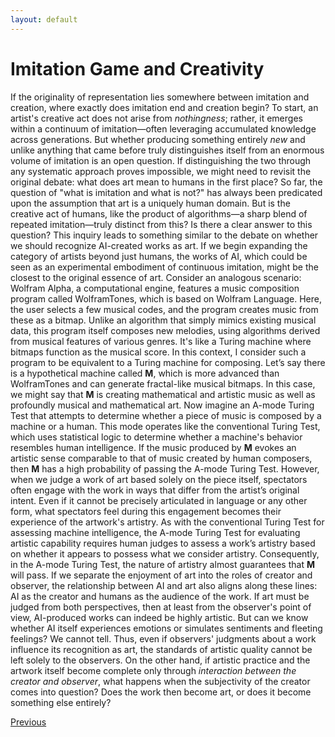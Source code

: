 ```yaml
---
layout: default
---
```


# Imitation Game and Creativity
If the originality of representation lies somewhere between imitation and creation, where exactly does imitation end and creation begin? To start, an artist's creative act does not arise from *nothingness*; rather, it emerges within a continuum of imitation—often leveraging accumulated knowledge across generations. But whether producing something entirely *new* and unlike anything that came before truly distinguishes itself from an enormous volume of imitation is an open question. If distinguishing the two through any systematic approach proves impossible, we might need to revisit the original debate: what does art mean to humans in the first place?
So far, the question of "what is imitation and what is not?" has always been predicated upon the assumption that art is a uniquely human domain. But is the creative act of humans, like the product of algorithms—a sharp blend of repeated imitation—truly distinct from this? Is there a clear answer to this question? This inquiry leads to something similar to the debate on whether we should recognize AI-created works as art. If we begin expanding the category of artists beyond just humans, the works of AI, which could be seen as an experimental embodiment of continuous imitation, might be the closest to the original essence of art.
Consider an analogous scenario: Wolfram Alpha, a computational engine, features a music composition program called WolframTones, which is based on Wolfram Language. Here, the user selects a few musical codes, and the program creates music from these as a bitmap. Unlike an algorithm that simply mimics existing musical data, this program itself composes new melodies, using algorithms derived from musical features of various genres. It's like a Turing machine where bitmaps function as the musical score. In this context, I consider such a program to be equivalent to a Turing machine for composing. Let’s say there is a hypothetical machine called **M**, which is more advanced than WolframTones and can generate fractal-like musical bitmaps. In this case, we might say that **M** is creating mathematical and artistic music as well as profoundly musical and mathematical art.
Now imagine an A-mode Turing Test that attempts to determine whether a piece of music is composed by a machine or a human. This mode operates like the conventional Turing Test, which uses statistical logic to determine whether a machine's behavior resembles human intelligence. If the music produced by **M** evokes an artistic sense comparable to that of music created by human composers, then **M** has a high probability of passing the A-mode Turing Test.
However, when we judge a work of art based solely on the piece itself, spectators often engage with the work in ways that differ from the artist’s original intent. Even if it cannot be precisely articulated in language or any other form, what spectators feel during this engagement becomes their experience of the artwork's artistry. As with the conventional Turing Test for assessing machine intelligence, the A-mode Turing Test for evaluating artistic capability requires human judges to assess a work’s artistry based on whether it appears to possess what we consider artistry. Consequently, in the A-mode Turing Test, the nature of artistry almost guarantees that **M** will pass.
If we separate the enjoyment of art into the roles of creator and observer, the relationship between AI and art also aligns along these lines: AI as the creator and humans as the audience of the work. If art must be judged from both perspectives, then at least from the observer's point of view, AI-produced works can indeed be highly artistic. But can we know whether AI itself experiences emotions or simulates sentiments and fleeting feelings? We cannot tell.
Thus, even if observers' judgments about a work influence its recognition as art, the standards of artistic quality cannot be left solely to the observers. On the other hand, if artistic practice and the artwork itself become complete only through *interaction between the creator and observer*, what happens when the subjectivity of the creator comes into question? Does the work then become art, or does it become something else entirely?

<div class="pagination">
  <a href="{{ 'P/mind/mind_content.html' | relative_url }}" class="prev-button">Previous</a>
</div>